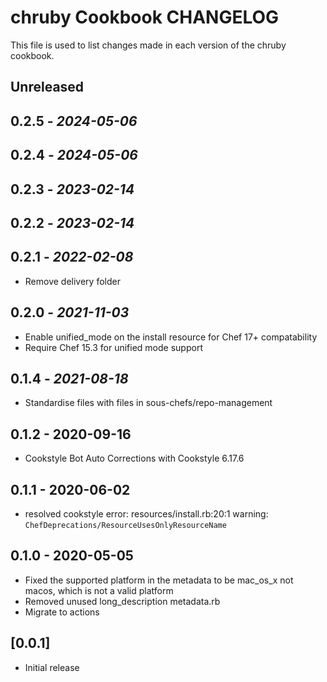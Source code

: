 # chruby Cookbook CHANGELOG

This file is used to list changes made in each version of the chruby cookbook.

## Unreleased

## 0.2.5 - *2024-05-06*

## 0.2.4 - *2024-05-06*

## 0.2.3 - *2023-02-14*

## 0.2.2 - *2023-02-14*

## 0.2.1 - *2022-02-08*

- Remove delivery folder

## 0.2.0 - *2021-11-03*

- Enable unified_mode on the install resource for Chef 17+ compatability
- Require Chef 15.3 for unified mode support

## 0.1.4 - *2021-08-18*

- Standardise files with files in sous-chefs/repo-management

## 0.1.2 - 2020-09-16

- Cookstyle Bot Auto Corrections with Cookstyle 6.17.6

## 0.1.1 - 2020-06-02

- resolved cookstyle error: resources/install.rb:20:1 warning: `ChefDeprecations/ResourceUsesOnlyResourceName`

## 0.1.0 - 2020-05-05

- Fixed the supported platform in the metadata to be mac_os_x not macos, which is not a valid platform
- Removed unused long_description metadata.rb
- Migrate to actions

## [0.0.1]

- Initial release
